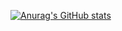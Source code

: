 [![Anurag's GitHub stats](https://github-readme-stats.vercel.app/api?username=MP3Martin&show_icons=true&theme=synthwave&icon_color=158cef&count_private=true&include_all_commits=true)](#/)
